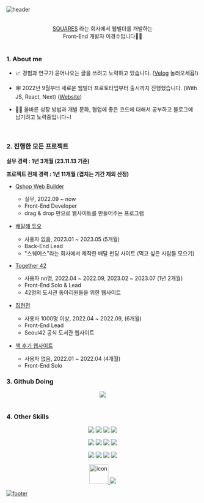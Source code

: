 ![header](https://capsule-render.vercel.app/api?type=waving&color=7F7FD5&text=KyungSoo%20%20&height=200&fontSize=90&fontColor=ffffff)

<br />

<div align="center">
  <a href="https://qshop.ai">SQUARES</a> 라는 회사에서 웹빌더를 개발하는 
</div>
<div align="center">
  Front-End 개발자 이경수입니다👋🏻
</div>

<br />

### 1. About me

- 📈 경험과 연구가 묻어나오는 글을 쓰려고 노력하고 있습니다. ([Velog](https://velog.io/@keinn51) 놀러오세욥!)

- 🕸 2022년 9월부터 새로운 웹빌더 프로토타입부터 출시까지 진행했습니다. (With JS, React, Next) ([Website](https://qshop.ai/))
- 💪🏻 올바른 성장 방법과 개발 문화, 협업에 좋은 코드에 대해서 공부하고 블로그에 남기려고 노력중입니다~!

<br/>

### 2. 진행한 모든 프로젝트

**실무 경력 : 1년 3개월 (23.11.13 기준)**

**프로젝트 전체 경력 : 1년 11개월 (겹치는 기간 제외 산정)**

- [Qshop Web Builder](https://qshop.ai/)
  - 실무, 2022.09 ~ now
  - Front-End Developer
  - drag & drop 만으로 웹사이트를 만들어주는 프로그램

- [배달해 듀오](https://github.com/keinn51/bae-duo-server/tree/main)
  - 사용자 없음, 2023.01 ~ 2023.05 (5개월)
  - Back-End Lead
  - "스퀘어스"라는 회사에서 제작한 배달 펀딩 사이트 (먹고 싶은 사람들 모으기)

- [Together 42](https://github.com/Together42/frontend)
  - 사용자 nn명, 2022.04 ~ 2022.09, 2023.02 ~ 2023.07 (1년 2개월)
  - Front-End Solo & Lead
  - 42명의 도서관 동아리원들을 위한 웹사이트
 
- [집현전](https://github.com/jiphyeonjeon-42/frontend)
  - 사용자 1000명 이상, 2022.04 ~ 2022.09, (6개월)
  - Front-End Lead
  - Seoul42 공식 도서관 웹사이트

- [책 후기 웹사이트](https://github.com/keinn51/Book_Comment_Web)
  - 사용자 없음, 2022.01 ~ 2022.04 (4개월)
  - Front-End Solo

### 3. Github Doing

<div align='center'>
  <img src="https://github-profile-trophy.vercel.app/?username=keinn51&margin-w=15&row=2&column=4">
</div>

<!--

<br/>

<div align='center'>
  <img style="height:180px" src="https://github-readme-stats.vercel.app/api/top-langs/?username=keinn51&layout=compact&hide_border=true&bg_color=30,91eae4,86A8E7&title_color=fff&text_color=fff" />
</div>

-->

<br/>

### 4. Other Skills

<p align=center>
  <img src="https://img.shields.io/badge/React-1572B6?style=flat&logo=React&logoColor=white"/>
  <img src="https://img.shields.io/badge/Redux-764ABC?style=flat&logo=Redux&logoColor=white"/>
  <img src="https://img.shields.io/badge/Recoil-000000?style=flat&logoColor=white"/>
  <img src="https://img.shields.io/badge/TypeScript-3178C6?style=flat-square&logo=TypeScript&logoColor=white"/>
<p>
<p align=center>

  <img src="https://img.shields.io/badge/EmotionJS-5B0BB5?style=flat&logoColor=white"/>
  <img src="https://img.shields.io/badge/SCSS-5B0BB5?style=flat&logoColor=white"/>
  <img src="https://img.shields.io/badge/Jira-0052CC?style=flat&logo=Jira&logoColor=white"/>
  <img src="https://img.shields.io/badge/Express-000000?style=flat&logo=Express&logoColor=white"/>
</p>
<p align=center>
  <img src="https://img.shields.io/badge/Firebase-FFCA28?style=flat&logo=Firebase&logoColor=white"/>
  <img src="https://img.shields.io/badge/GitHub Pages-222222?style=flat&logo=GitHub Pages&logoColor=white"/>
  <img src="https://img.shields.io/badge/Jest-C21325?style=flat&logo=Jest&logoColor=white"/>
  <img src="https://img.shields.io/badge/Swagger-85EA2D?style=flat&logo=Swagger&logoColor=white"/>
</p>  
<p align=center>
  <a href="https://github.com/keinn51"><img src="https://techstack-generator.vercel.app/github-icon.svg" alt="icon" width="50" height="50" />
  <img src="https://img.shields.io/badge/Tistory-FF5722?style=flat&logo=Blogger&logoColor=white"/>
</p>

![footer](https://capsule-render.vercel.app/api?section=footer&type=waving&color=7F7FD5)
